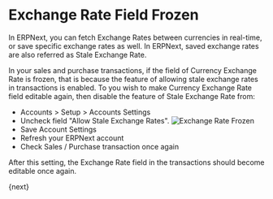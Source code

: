<!-- add-breadcrumbs -->
# Exchange Rate Field Frozen

In ERPNext, you can fetch Exchange Rates between currencies in real-time, or save specific exchange rates as well. In ERPNext, saved exchange rates are also referred as Stale Exchange Rate.

In your sales and purchase transactions, if the field of Currency Exchange Rate is frozen, that is because the feature of allowing stale exchange rates in transactions is enabled. To you wish to make Currency Exchange Rate field editable again, then disable the feature of Stale Exchange Rate from:

* Accounts > Setup > Accounts Settings
* Uncheck field "Allow Stale Exchange Rates".
    <img class="screenshot" alt="Exchange Rate Frozen" src="{{docs_base_url}}/assets/img/accounting/exchange-rate-frozen.png">
* Save Account Settings
* Refresh your ERPNext account
* Check Sales / Purchase transaction once again

After this setting, the Exchange Rate field in the transactions should become editable once again.

{next}
